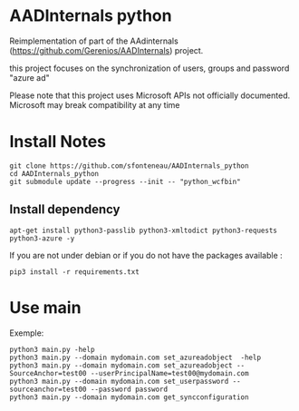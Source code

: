 # AADInternals python

Reimplementation of part of the AAdinternals (https://github.com/Gerenios/AADInternals) project.

this project focuses on the synchronization of users, groups and password "azure ad"

Please note that this project uses Microsoft APIs not officially documented. Microsoft may break compatibility at any time


# Install Notes

```
git clone https://github.com/sfonteneau/AADInternals_python
cd AADInternals_python
git submodule update --progress --init -- "python_wcfbin"
```

Install dependency 
-----------------------------

```
apt-get install python3-passlib python3-xmltodict python3-requests python3-azure -y
```


If you are not under debian or if you do not have the packages available :

```
pip3 install -r requirements.txt
```

# Use main 

Exemple:

```
python3 main.py -help
python3 main.py --domain mydomain.com set_azureadobject  -help
python3 main.py --domain mydomain.com set_azureadobject --SourceAnchor=test00 --userPrincipalName=test00@mydomain.com
python3 main.py --domain mydomain.com set_userpassword --sourceanchor=test00 --password password
python3 main.py --domain mydomain.com get_syncconfiguration
```



